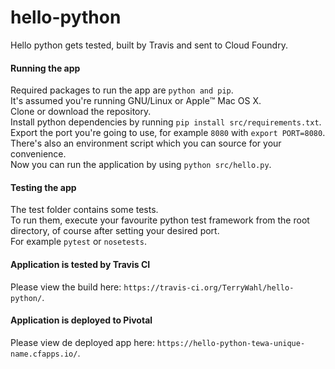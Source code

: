 # hello-python
Hello python gets tested, built by Travis and sent to Cloud Foundry.

#### Running the app
Required packages to run the app are `python and pip`.  
It's assumed you're running GNU/Linux or Apple™️ Mac OS X.  
Clone or download the repository.  
Install python dependencies by running `pip install src/requirements.txt`.  
Export the port you're going to use, for example `8080` with `export PORT=8080`.  
There's also an environment script which you can source for your convenience.  
Now you can run the application by using `python src/hello.py`.

#### Testing the app
The test folder contains some tests.  
To run them, execute your favourite python test framework from the root directory,
of course after setting your desired port.  
For example `pytest` or `nosetests`.

#### Application is tested by Travis CI
Please view the build here: `https://travis-ci.org/TerryWahl/hello-python/`.

#### Application is deployed to Pivotal
Please view de deployed app here: `https://hello-python-tewa-unique-name.cfapps.io/`.
